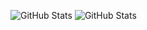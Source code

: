 ![GitHub Stats](https://github-readme-stats.vercel.app/api?username=Kensuke-Hinata&theme=radical)
![GitHub Stats](https://github-readme-stats.vercel.app/api/top-langs/?theme=radical&username=Kensuke-Hinata&layout=compact)

